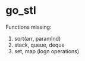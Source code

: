 # go_stl

Functions missing:
1. sort(arr, paramInd)
2. stack, queue, deque
3. set, map (logn operations)
